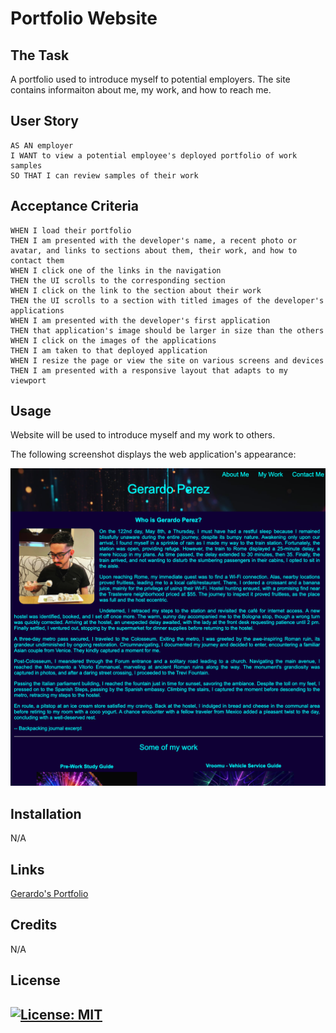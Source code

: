 # Portfolio Website

## The Task

A portfolio used to introduce myself to potential employers. The site contains informaiton about me, my work, and how to reach me. 


## User Story

```
AS AN employer
I WANT to view a potential employee's deployed portfolio of work samples
SO THAT I can review samples of their work
```


## Acceptance Criteria

```
WHEN I load their portfolio
THEN I am presented with the developer's name, a recent photo or avatar, and links to sections about them, their work, and how to contact them
WHEN I click one of the links in the navigation
THEN the UI scrolls to the corresponding section
WHEN I click on the link to the section about their work
THEN the UI scrolls to a section with titled images of the developer's applications
WHEN I am presented with the developer's first application
THEN that application's image should be larger in size than the others
WHEN I click on the images of the applications
THEN I am taken to that deployed application
WHEN I resize the page or view the site on various screens and devices
THEN I am presented with a responsive layout that adapts to my viewport
```


## Usage

Website will be used to introduce myself and my work to others.

The following screenshot displays the web application's appearance:

![Site Screenshot](./assets/images/home.png)

## Installation

N/A

## Links

[Gerardo's Portfolio](https://gera1313.github.io/Gerardo-Portfolio/)

## Credits

N/A

## License

## [![License: MIT](https://img.shields.io/badge/License-MIT-yellow.svg)](https://opensource.org/licenses/MIT)